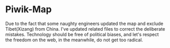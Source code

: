 # Piwik-Map
Due to the fact that some naughty engineers updated the map and exclude Tibet(Xizang) from China. I've updated related files to correct the deliberate mistakes.
Technology should be free of political biases, and let's respect the freedom on the web, in the meanwhile, do not get too radical.
